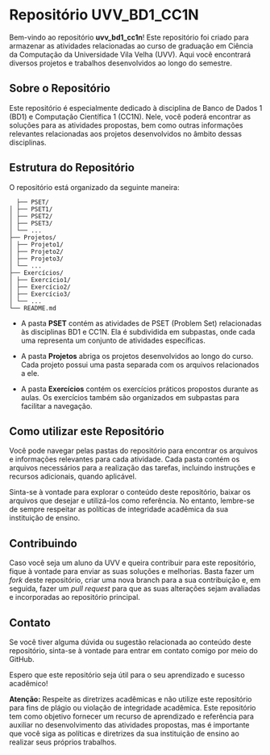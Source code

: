 # Repositório UVV_BD1_CC1N

Bem-vindo ao repositório **uvv_bd1_cc1n**! Este repositório foi criado para armazenar as atividades relacionadas ao curso de graduação em Ciência da Computação da Universidade Vila Velha (UVV). Aqui você encontrará diversos projetos e trabalhos desenvolvidos ao longo do semestre.

## Sobre o Repositório

Este repositório é especialmente dedicado à disciplina de Banco de Dados 1 (BD1) e Computação Científica 1 (CC1N). Nele, você poderá encontrar as soluções para as atividades propostas, bem como outras informações relevantes relacionadas aos projetos desenvolvidos no âmbito dessas disciplinas.

## Estrutura do Repositório

O repositório está organizado da seguinte maneira:

```
  ├── PSET/
│ ├── PSET1/
│ ├── PSET2/
│ ├── PSET3/
│ └── ...
├── Projetos/
│ ├── Projeto1/
│ ├── Projeto2/
│ ├── Projeto3/
│ └── ...
├── Exercícios/
│ ├── Exercício1/
│ ├── Exercício2/
│ ├── Exercício3/
│ └── ...
└── README.md
```

- A pasta **PSET** contém as atividades de PSET (Problem Set) relacionadas às disciplinas BD1 e CC1N. Ela é subdividida em subpastas, onde cada uma representa um conjunto de atividades específicas.

- A pasta **Projetos** abriga os projetos desenvolvidos ao longo do curso. Cada projeto possui uma pasta separada com os arquivos relacionados a ele.

- A pasta **Exercícios** contém os exercícios práticos propostos durante as aulas. Os exercícios também são organizados em subpastas para facilitar a navegação.

## Como utilizar este Repositório

Você pode navegar pelas pastas do repositório para encontrar os arquivos e informações relevantes para cada atividade. Cada pasta contém os arquivos necessários para a realização das tarefas, incluindo instruções e recursos adicionais, quando aplicável.

Sinta-se à vontade para explorar o conteúdo deste repositório, baixar os arquivos que desejar e utilizá-los como referência. No entanto, lembre-se de sempre respeitar as políticas de integridade acadêmica da sua instituição de ensino.

## Contribuindo

Caso você seja um aluno da UVV e queira contribuir para este repositório, fique à vontade para enviar as suas soluções e melhorias. Basta fazer um *fork* deste repositório, criar uma nova branch para a sua contribuição e, em seguida, fazer um *pull request* para que as suas alterações sejam avaliadas e incorporadas ao repositório principal.

## Contato

Se você tiver alguma dúvida ou sugestão relacionada ao conteúdo deste repositório, sinta-se à vontade para entrar em contato comigo por meio do GitHub.

Espero que este repositório seja útil para o seu aprendizado e sucesso acadêmico!

**Atenção:** Respeite as diretrizes acadêmicas e não utilize este repositório para fins de plágio ou violação de integridade acadêmica. Este repositório tem como objetivo fornecer um recurso de aprendizado e referência para auxiliar no desenvolvimento das atividades propostas, mas é importante que você siga as políticas e diretrizes da sua instituição de ensino ao realizar seus próprios trabalhos.
